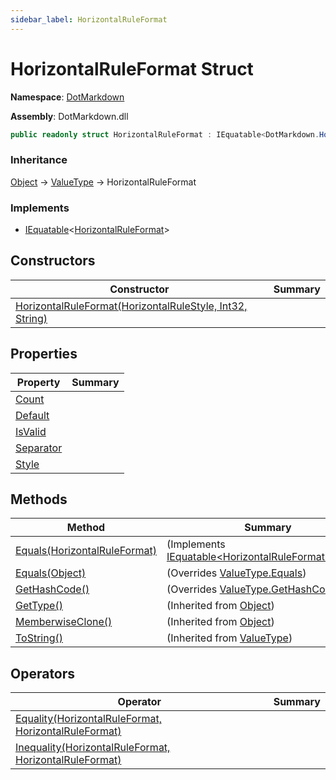 ```yaml
---
sidebar_label: HorizontalRuleFormat
---
```


# HorizontalRuleFormat Struct

**Namespace**: [DotMarkdown](../index.md)

**Assembly**: DotMarkdown\.dll

```csharp
public readonly struct HorizontalRuleFormat : IEquatable<DotMarkdown.HorizontalRuleFormat>
```

### Inheritance

[Object](https://docs.microsoft.com/en-us/dotnet/api/system.object) &#x2192; [ValueType](https://docs.microsoft.com/en-us/dotnet/api/system.valuetype) &#x2192; HorizontalRuleFormat

### Implements

* [IEquatable](https://docs.microsoft.com/en-us/dotnet/api/system.iequatable-1)&lt;[HorizontalRuleFormat](./index.md)>

## Constructors

| Constructor | Summary |
| ----------- | ------- |
| [HorizontalRuleFormat(HorizontalRuleStyle, Int32, String)](-ctor/index.md) | |

## Properties

| Property | Summary |
| -------- | ------- |
| [Count](Count/index.md) | |
| [Default](Default/index.md) | |
| [IsValid](IsValid/index.md) | |
| [Separator](Separator/index.md) | |
| [Style](Style/index.md) | |

## Methods

| Method | Summary |
| ------ | ------- |
| [Equals(HorizontalRuleFormat)](Equals/index.md#DotMarkdown_HorizontalRuleFormat_Equals_DotMarkdown_HorizontalRuleFormat_) |  \(Implements [IEquatable&lt;HorizontalRuleFormat>.Equals](https://docs.microsoft.com/en-us/dotnet/api/system.iequatable-1.equals)\) |
| [Equals(Object)](Equals/index.md#DotMarkdown_HorizontalRuleFormat_Equals_System_Object_) |  \(Overrides [ValueType.Equals](https://docs.microsoft.com/en-us/dotnet/api/system.valuetype.equals)\) |
| [GetHashCode()](GetHashCode/index.md) |  \(Overrides [ValueType.GetHashCode](https://docs.microsoft.com/en-us/dotnet/api/system.valuetype.gethashcode)\) |
| [GetType()](https://docs.microsoft.com/en-us/dotnet/api/system.object.gettype) |  \(Inherited from [Object](https://docs.microsoft.com/en-us/dotnet/api/system.object)\) |
| [MemberwiseClone()](https://docs.microsoft.com/en-us/dotnet/api/system.object.memberwiseclone) |  \(Inherited from [Object](https://docs.microsoft.com/en-us/dotnet/api/system.object)\) |
| [ToString()](https://docs.microsoft.com/en-us/dotnet/api/system.valuetype.tostring) |  \(Inherited from [ValueType](https://docs.microsoft.com/en-us/dotnet/api/system.valuetype)\) |

## Operators

| Operator | Summary |
| -------- | ------- |
| [Equality(HorizontalRuleFormat, HorizontalRuleFormat)](op_Equality/index.md) | |
| [Inequality(HorizontalRuleFormat, HorizontalRuleFormat)](op_Inequality/index.md) | |

